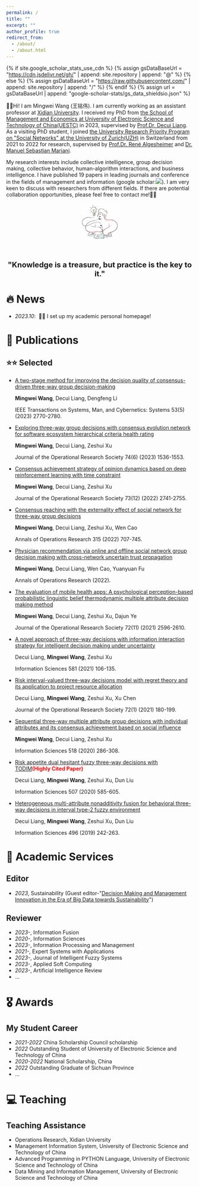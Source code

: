 ```yaml
---
permalink: /
title: ""
excerpt: ""
author_profile: true
redirect_from: 
  - /about/
  - /about.html
---
```


{% if site.google_scholar_stats_use_cdn %}
{% assign gsDataBaseUrl = "https://cdn.jsdelivr.net/gh/" | append: site.repository | append: "@" %}
{% else %}
{% assign gsDataBaseUrl = "https://raw.githubusercontent.com/" | append: site.repository | append: "/" %}
{% endif %}
{% assign url = gsDataBaseUrl | append: "google-scholar-stats/gs_data_shieldsio.json" %}

<span class='anchor' id='about-me'></span>

👋👋Hi! I am Mingwei Wang (王铭伟).
I am currently working as an assistant professor at [Xidian University](https://www.xidian.edu.cn/). I received my PhD from [the School of Management and Economics at University of Electronic Science and Technology of China(UESTC)](https://www.mgmt.uestc.edu.cn/) in 2023, supervised by [Prof.Dr. Decui Liang](https://www.mgmt.uestc.edu.cn/jsnry.jsp?urltype=news.NewsContentUrl&wbtreeid=1020&wbnewsid=12401). As a visiting PhD student, I joined [the University Research Priority Program on "Social Networks" at the University of Zurich(UZH)](https://www.business.uzh.ch/de/research/professorships/market-research.html) in Switzerland from 2021 to 2022 for research, supervised by [Prof.Dr. René Algesheimer](https://www.business.uzh.ch/de/research/professorships/market-research/teamoverview/tcurrent/algesheimer.html) and [Dr. Manuel Sebastian Mariani](https://www.business.uzh.ch/de/research/professorships/market-research/teamoverview/tcurrent/Mariani0.html). 

My research interests include collective intelligence, group decision making, collective behavior, human-algorithm interactions, and business intelligence. I have published 19 papers in leading journals and conference in the fields of management and information (google scholar:<a href='https://scholar.google.com/citations?user=FYjV6XIAAAAJ'><img src="https://img.shields.io/endpoint?url={{ url | url_encode }}&logo=Google%20Scholar&labelColor=f6f6f6&color=9cf&style=flat&label=citations"></a>). I am very keen to discuss with researchers from different fields. If there are potential collaboration opportunities, please feel free to contact me!🤝🤝

<div style="text-align:center; margin-top:5px;">
   <img src="images/idea.png" alt="Idea" style="max-width:20%;">
</div>
<div style="text-align:center; margin-top:50px; font-size:20px; font-weight:bold;">
   "Knowledge is a treasure, but practice is the key to it."
</div>

# 🔥 News
- *2023.10*: &nbsp;🎉🎉 I set up my academic personal homepage!

# 📝 Publications 
## ⭐️⭐️ Selected

- [A two-stage method for improving the decision quality of consensus-driven three-way group decision-making](https://ieeexplore.ieee.org/abstract/document/9961219)

  **Mingwei Wang**, Decui Liang, Dengfeng Li

  IEEE Transactions on Systems, Man, and Cybernetics: Systems  53(5) (2023)  2770-2780.
  
- [Exploring three-way group decisions with consensus evolution network for software ecosystem hierarchical criteria health rating](https://www.tandfonline.com/doi/abs/10.1080/01605682.2022.2096507)

  **Mingwei Wang**, Decui Liang, Zeshui Xu

  Journal of the Operational Research Society 74(6) (2023) 1536-1553.

- [Consensus achievement strategy of opinion dynamics based on deep reinforcement learning with time constraint](https://www.tandfonline.com/doi/abs/10.1080/01605682.2021.2015257)

  **Mingwei Wang**, Decui Liang, Zeshui Xu

  Journal of the Operational Research Society 73(12) (2022) 2741-2755.

- [Consensus reaching with the externality effect of social network for three-way group decisions](https://link.springer.com/article/10.1007/s10479-020-03875-3)

  **Mingwei Wang**, Decui Liang, Zeshui Xu, Wen Cao

  Annals of Operations Research 315 (2022) 707-745.

- [Physician recommendation via online and offline social network group decision making with cross-network uncertain trust propagation](https://link.springer.com/article/10.1007/s10479-022-04827-9)

  **Mingwei Wang**, Decui Liang, Wen Cao, Yuanyuan Fu

  Annals of Operations Research (2022).

- [The evaluation of mobile health apps: A psychological perception-based probabilistic linguistic belief thermodynamic multiple attribute decision making method](https://www.tandfonline.com/doi/abs/10.1080/01605682.2020.1801361)

  **Mingwei Wang**, Decui Liang, Zeshui Xu, Dajun Ye

  Journal of the Operational Research Society 72(11) (2021) 2596-2610.

- [A novel approach of three-way decisions with information interaction strategy for intelligent decision making under uncertainty](https://www.sciencedirect.com/science/article/pii/S0020025521009683)

  Decui Liang, **Mingwei Wang**, Zeshui Xu

  Information Sciences 581 (2021) 106-135.

- [Risk interval-valued three-way decisions model with regret theory and its application to project resource allocation](https://www.tandfonline.com/doi/abs/10.1080/01605682.2019.1654939)

  Decui Liang, **Mingwei Wang**, Zeshui Xu, Xu Chen

  Journal of the Operational Research Society 72(1) (2021) 180-199.

- [Sequential three-way multiple attribute group decisions with individual attributes and its consensus achievement based on social influence](https://www.sciencedirect.com/science/article/pii/S0020025520300268)

  **Mingwei Wang**, Decui Liang, Zeshui Xu

  Information Sciences 518 (2020) 286-308.

- [Risk appetite dual hesitant fuzzy three-way decisions with TODIM](https://www.sciencedirect.com/science/article/pii/S0020025518309605)**<font color='red'>(Highly Cited Paper)</font>**

  Decui Liang, **Mingwei Wang**, Zeshui Xu, Dun Liu

  Information Sciences 507 (2020) 585-605.

- [Heterogeneous multi-attribute nonadditivity fusion for behavioral three-way decisions in interval type-2 fuzzy environment](https://www.sciencedirect.com/science/article/pii/S0020025519304463)

  Decui Liang, **Mingwei Wang**, Zeshui Xu, Dun Liu

  Information Sciences 496 (2019) 242-263.

# 💬 Academic Services
## Editor
- *2023*, Sustainability (Guest editor-"[Decision Making and Management Innovation in the Era of Big Data towards Sustainability](https://www.mdpi.com/journal/sustainability/special_issues/2M373G7J0N)") 

## Reviewer
- *2023-*, Information Fusion
- *2020-*, Information Sciences
- *2023-*, Information Processing and Management
- *2021-*, Expert Systems with Applications
- *2023-*, Journal of Intelligent Fuzzy Systems
- *2023-*, Applied Soft Computing
- *2023-*, Artificial Intelligence Review
- ...

# 🎖 Awards
## My Student Career
- *2021-2022* China Scholarship Council scholarship 
- *2022* Outstanding Student of University of Electronic Science and Technology of China
- *2020-2022* National Scholarship, China
- *2022* Outstanding Graduate of Sichuan Province
- ...

# 💻 Teaching
## Teaching Assistance
- Operations Research, Xidian University
- Management Information System, University of Electronic Science and Technology of China
- Advanced Programming in PYTHON Language, University of Electronic Science and Technology of China
- Data Mining and Information Management, University of Electronic Science and Technology of China

